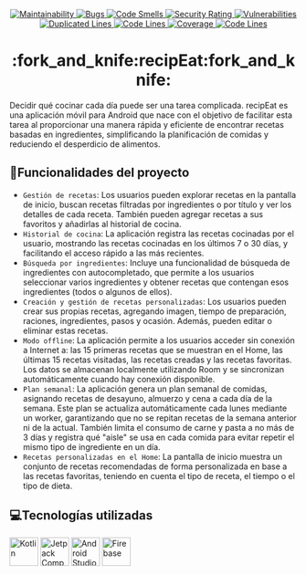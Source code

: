 <p align="center">
  <a href="https://sonarcloud.io/dashboard?id=jimenaarnaiz_recipEat">
    <img src="https://sonarcloud.io/api/project_badges/measure?project=jimenaarnaiz_recipEat&metric=sqale_rating" alt="Maintainability"/>
    <img src="https://sonarcloud.io/api/project_badges/measure?project=jimenaarnaiz_recipEat&metric=bugs" alt="Bugs"/>
    <img src="https://sonarcloud.io/api/project_badges/measure?project=jimenaarnaiz_recipEat&metric=code_smells" alt="Code Smells"/>
    <img src="https://sonarcloud.io/api/project_badges/measure?project=jimenaarnaiz_recipEat&metric=security_rating" alt="Security Rating"/>
    <img src="https://sonarcloud.io/api/project_badges/measure?project=jimenaarnaiz_recipEat&metric=vulnerabilities" alt="Vulnerabilities"/>
    <img src="https://sonarcloud.io/api/project_badges/measure?project=jimenaarnaiz_recipEat&metric=duplicated_lines_density" alt="Duplicated Lines"/>
    <img src="https://sonarcloud.io/api/project_badges/measure?project=jimenaarnaiz_recipEat&metric=ncloc" alt="Code Lines"/>
    <img src="https://sonarcloud.io/api/project_badges/measure?project=jimenaarnaiz_recipEat&metric=coverage" alt="Coverage"/>
    <img src="https://sonarcloud.io/api/project_badges/measure?project=jimenaarnaiz_recipEat&metric=reliability_rating" alt="Code Lines"/>
  </a>
</p>

<h1 align="center"> :fork_and_knife:recipEat:fork_and_knife: </h1>
Decidir qué cocinar cada día puede ser una tarea complicada. recipEat es una aplicación móvil para Android que nace con el objetivo de facilitar esta tarea
al proporcionar una manera rápida y eficiente de encontrar recetas basadas
en ingredientes, simplificando la planificación de comidas y reduciendo el
desperdicio de alimentos.

## 🔨Funcionalidades del proyecto

- `Gestión de recetas`: Los usuarios pueden explorar recetas en la pantalla de inicio, buscan recetas filtradas por ingredientes o por título y ver los detalles de cada receta. También pueden agregar recetas a sus favoritos y añadirlas al historial de cocina.
- `Historial de cocina`: La aplicación registra las recetas cocinadas por el usuario, mostrando las recetas cocinadas en los últimos 7 o 30 días, y facilitando el acceso rápido a las más recientes.
- `Búsqueda por ingredientes`: Incluye una funcionalidad de búsqueda de ingredientes con autocompletado, que permite a los usuarios seleccionar varios ingredientes y obtener recetas que contengan esos ingredientes (todos o algunos de ellos).
- `Creación y gestión de recetas personalizadas`: Los usuarios pueden crear sus propias recetas, agregando imagen, tiempo de preparación, raciones, ingredientes, pasos y ocasión. Además, pueden editar o eliminar estas recetas.
- `Modo offline`: La aplicación permite a los usuarios acceder sin conexión a Internet a: las 15 primeras recetas que se muestran en el Home, las últimas 15 recetas visitadas, las recetas creadas y las recetas favoritas. Los datos se almacenan localmente utilizando Room y se sincronizan automáticamente cuando hay conexión disponible.
- `Plan semanal`: La aplicación genera un plan semanal de comidas, asignando recetas de desayuno, almuerzo y cena a cada día de la semana. Este plan se actualiza automáticamente cada lunes mediante un worker, garantizando que no se repitan recetas de la semana anterior ni de la actual. También limita el consumo de carne y pasta a no más de 3 días y registra qué "aisle" se usa en cada comida para evitar repetir el mismo tipo de ingrediente en un día.
- `Recetas personalizadas en el Home`: La pantalla de inicio muestra un conjunto de recetas recomendadas de forma personalizada en base a las recetas favoritas, teniendo en cuenta el tipo de receta, el tiempo o el tipo de dieta.
 
## 💻Tecnologías utilizadas
<p align="left">
  <img src="https://cdn.jsdelivr.net/gh/devicons/devicon/icons/kotlin/kotlin-original.svg" title="Kotlin" alt="Kotlin" height="50"/>
  <img src="https://cdn.jsdelivr.net/gh/devicons/devicon@latest/icons/jetpackcompose/jetpackcompose-original.svg" title="Jetpack Compose" alt="Jetpack Compose" height="50"/>
  <img src="https://developer.android.com/images/logos/android-studio.svg" title="Android Studio" alt="Android Studio" height="50"/>
  <img src="https://firebase.google.com/downloads/brand-guidelines/PNG/logo-vertical.png" title="Firebase" alt="Firebase" height="50"/>
</p>



